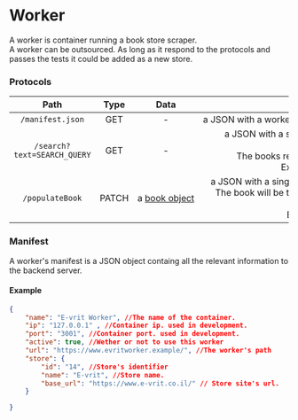 # Worker

A worker is container running a book store scraper.</br>
A worker can be outsourced. As long as it respond to the protocols and passes the tests it could be added as a new store.

### Protocols

|          **Path**           | **Type** |          **Data**          |                                                                                         **Returns**                                                                                          |
| :-------------------------: | :------: | :------------------------: | :------------------------------------------------------------------------------------------------------------------------------------------------------------------------------------------: |
|      `/manifest.json`       |   GET    |             -              |                                                                a JSON with a workers manifest. There's an example at the end.                                                                |
| `/search?text=SEARCH_QUERY` |   GET    |             -              |           a JSON with a single `books` attribute containg an array of [book object](./book.md).<br>The books represent the query's search results.<br> Example: `{ books: [...]}`.           |
|       `/populateBook`       |  PATCH   | a [book object](./book.md) | a JSON with a single `book` attribute containing a [book object](./book.md). <br>The book will be the the same book from the request, with updated properties. <br> Example: `{book: {...}}` |

### Manifest

A worker's manifest is a JSON object containg all the relevant information to the backend server.

#### Example

```JSON
{
    "name": "E-vrit Worker", //The name of the container.
    "ip": "127.0.0.1" , //Container ip. used in development.
    "port": "3001", //Container port. used in development.
    "active": true, //Wether or not to use this worker
    "url": "https://www.evritworker.example/", //The worker's path
    "store": {
        "id": "14", //Store's identifier
        "name": "E-vrit", //Store name.
        "base_url": "https://www.e-vrit.co.il/" // Store site's url.
    }

}
```
